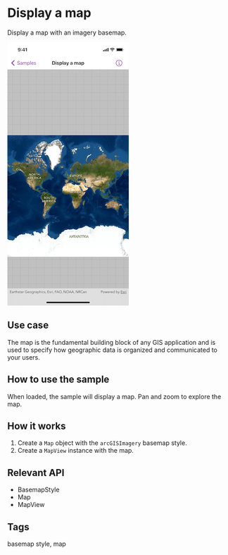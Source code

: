 # Display a map

Display a map with an imagery basemap.

![Image of display map](display-map.png)

## Use case

The map is the fundamental building block of any GIS application and is used to specify how geographic data is organized and communicated to your users.

## How to use the sample

When loaded, the sample will display a map. Pan and zoom to explore the map.

## How it works

1. Create a `Map` object with the `arcGISImagery` basemap style.
2. Create a `MapView` instance with the map.

## Relevant API

* BasemapStyle
* Map
* MapView

## Tags

basemap style, map
